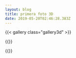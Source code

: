 ```yaml
---
layout: blog
title: primera foto 3D
date: 2019-05-20T02:46:28.383Z
---
```

{{< gallery class="gallery3d" >}}

{{<fyu id_fyu="7hz3xwkwdy">}}

{{</gallery>}}
